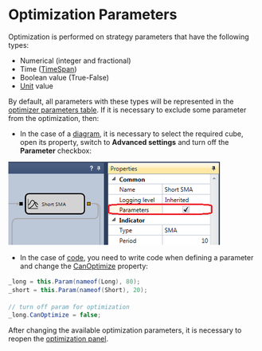 # Optimization Parameters

Optimization is performed on strategy parameters that have the following types:

- Numerical (integer and fractional)
- Time ([TimeSpan](xref:System.TimeSpan))
- Boolean value (True-False)
- [Unit](../../api/strategies/unit_type.md) value

By default, all parameters with these types will be represented in the [optimizer parameters table](brute_force.md). If it is necessary to exclude some parameter from the optimization, then:

- In the case of a [diagram](../strategies/using_visual_designer.md), it is necessary to select the required cube, open its property, switch to **Advanced settings** and turn off the **Parameter** checkbox:

![Designer Optimization 01](../../../images/designer_optimization_01.png)

- In the case of [code](../strategies/using_code.md), you need to write code when defining a parameter and change the [CanOptimize](xref:StockSharp.Algo.Strategies.IStrategyParam.CanOptimize) property:

```cs
_long = this.Param(nameof(Long), 80);
_short = this.Param(nameof(Short), 20);
			
// turn off param for optimization
_long.CanOptimize = false;
```

After changing the available optimization parameters, it is necessary to reopen the [optimization panel](brute_force.md).
